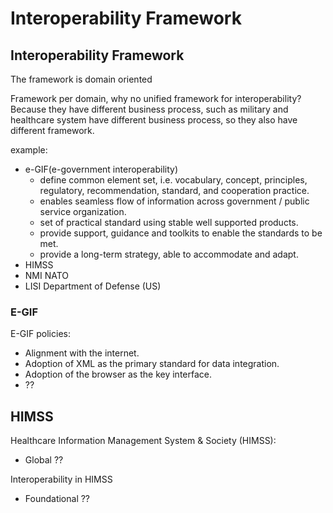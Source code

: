 # Interoperability Framework

## Interoperability Framework
The framework is domain oriented  
  
Framework per domain, why no unified framework for interoperability?
Because they have different business process, such as military and healthcare system have different business process, so they also have different framework.  
  
example:
- e-GIF(e-government interoperability)
	- define common element set, i.e. vocabulary, concept, principles, regulatory, recommendation, standard, and cooperation practice.
	- enables seamless flow of information across government / public service organization.
	- set of practical standard using stable well supported products.
	- provide support, guidance and toolkits to enable the standards to be met.
	- provide a long-term strategy, able to accommodate and adapt.
- HIMSS 
- NMI NATO
- LISI Department of Defense (US)

### E-GIF
E-GIF policies:
- Alignment with the internet.
- Adoption of XML as the primary standard for data integration.
- Adoption of the browser as the key interface.
- ??

## HIMSS
Healthcare Information Management System & Society (HIMSS):
- Global ??

Interoperability in HIMSS
- Foundational ??


